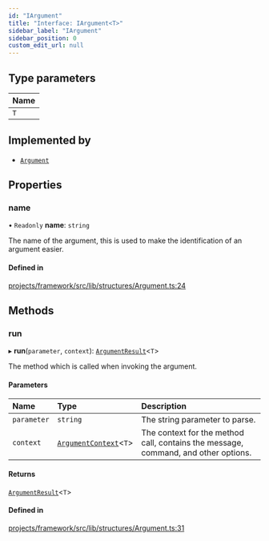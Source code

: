 ```yaml
---
id: "IArgument"
title: "Interface: IArgument<T>"
sidebar_label: "IArgument"
sidebar_position: 0
custom_edit_url: null
---
```


## Type parameters

| Name |
| :------ |
| `T` |

## Implemented by

- [`Argument`](../classes/Argument)

## Properties

### name

• `Readonly` **name**: `string`

The name of the argument, this is used to make the identification of an argument easier.

#### Defined in

[projects/framework/src/lib/structures/Argument.ts:24](https://github.com/sapphiredev/framework/blob/5a4898f6/src/lib/structures/Argument.ts#L24)

## Methods

### run

▸ **run**(`parameter`, `context`): [`ArgumentResult`](../#argumentresult)<`T`\>

The method which is called when invoking the argument.

#### Parameters

| Name | Type | Description |
| :------ | :------ | :------ |
| `parameter` | `string` | The string parameter to parse. |
| `context` | [`ArgumentContext`](ArgumentContext)<`T`\> | The context for the method call, contains the message, command, and other options. |

#### Returns

[`ArgumentResult`](../#argumentresult)<`T`\>

#### Defined in

[projects/framework/src/lib/structures/Argument.ts:31](https://github.com/sapphiredev/framework/blob/5a4898f6/src/lib/structures/Argument.ts#L31)

